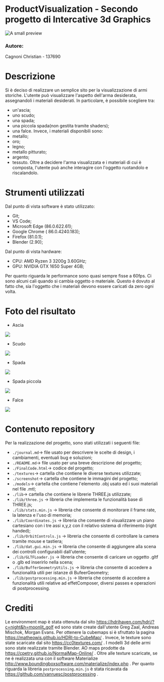 # ProductVisualization - Secondo progetto di Intercative 3d Graphics

![A small preview](screenshot/presentazione2.gif)

### Autore:

Cagnoni Christian - 137690

# Descrizione

Si è deciso di realizzare un semplice sito per la visualizzazione di armi storiche. L'utente può visualizzare l'aspetto dell'arma desiderata, assegnandoli i materiali desiderati. In particolare, è possibile scegliere tra:
- un'ascia;
- uno scudo;
- una spada;
- una piccola spada(non gestita tramite shaders);
- una falce.
Invece, i materiali disponibili sono:
- metallo;
- oro;
- legno;
- metallo pitturato;
- argento;
- tessuto.
Oltre a decidere l'arma visualizzata e i materiali di cui è composta, l'utente può anche interagire con l'oggetto ruotandolo e riscalandolo.

# Strumenti utilizzati

Dal punto di vista software è stato utilizzato:
- Git;
- VS Code;
- Microsoft Edge (86.0.622.61);
- Google Chrome ( 86.0.4240.183);
- Firefox (81.0.1);
- Blender (2.90);

Dal punto di vista hardware:
- CPU: AMD Ryzen 3 3200g 3.60GHz;
- GPU: NVIDIA GTX 1650 Super 4GB;

Per quanto riguarda le performance sono quasi sempre fisse a 60fps. Ci sono alcuni cali quando si cambia oggetto o materiale. Questo è dovuto al fatto che, sia l'oggetto che i materiali devono essere caricati da zero ogni volta.

# Foto del risultato

- Ascia

![](screenshot/axes.png)

- Scudo

![](screenshot/shield.png)

- Spada

![](screenshot/sword.png)

- Spada piccola

![](screenshot/smallSword.png)

- Falce

![](screenshot/sickel.png)


# Contenuto repository

Per la realizzazione del progetto, sono stati utilizzati i seguenti file:
* `./journal.md`-> file usato per descrivere le scelte di design, i cambiamenti, eventuali bug e soluzioni;
* `./README.md`-> file usato per una breve descrizione del progetto;
* `./FinalCode.html`-> codice del progetto;
* `./textures`-> cartella che contiene le diverse textures utilizzate;
* `./screenshot`-> cartella che contiene le immagini del progetto;
* `./models`-> cartella che contiene l'elemento .obj usato ed i suoi materiali nel file .mtl;
* `./lib`-> cartella che contiene le librerie THREE.js utilizzate;
* `./lib/three.js` -> libreria che implementa le funzionalità base di THREE.js;
* `./lib/stats.min.js` -> libreria che consente di monitorare il frame rate, la latenza e l'uso di memoria;
* `./lib/Coordinates.js` -> libreria che consente di visualizzare un piano cartesiano con i tre assi x,y,z con il relativo sistema di riferimento (right handed);
* `./lib/OrbitControls.js` -> libreria che consente di controllare la camera tramite mouse e tastiera;
* `./lib/dat.gui.min.js` -> libreria che consente di aggiungere alla scena dei controlli configurabili dall'utente;
* `./lib/GLTFLoader.js` -> libreria che consente di caricare un oggetto .gltf o .glb ed inserirlo nella scena;
* `./lib/BufferGeometryUtils.js` -> libreria che consente di accedere a funzionalità utili per istanze di BufeerGeometry;
* `./lib/postprocessing.min.js` -> libreria che consente di accedere a funzionalità utili relative ad effetComposer, diversi passes e operazioni di postprocessing.

# Crediti

Le environment map è stata ottenuta dal sito https://hdrihaven.com/hdri/?c=night&h=moonlit_golf ed sono state create dall'utente Greg Zaal, Andreas Mischok, Morgan Evans. Per ottenere la cubemaps si è sfruttato la pagina https://matheowis.github.io/HDRI-to-CubeMap/ . Invece, le texture sono state scaricate dal sito https://cc0textures.com/ . I modelli 3d delle armi sono state realizzate tramite Blender. AO maps prodotte da https://cpetry.github.io/NormalMap-Online/ . Oltre alle texture scaricate, se ne è realizzata una con il software Materialize http://www.boundingboxsoftware.com/materialize/index.php .
Per quanto riguarda la libreria `postprocessing.min.js` è stata ricavata da https://github.com/vanruesc/postprocessing .